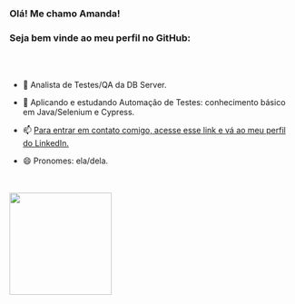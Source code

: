 ### Olá! Me chamo Amanda!
### Seja bem vinde ao meu perfil no GitHub:

<br>
<br>

<!--
**amandahammes/amandahammes** is a ✨ _special_ ✨ repository because its `README.md` (this file) appears on your GitHub profile.-->

- 🔭 Analista de Testes/QA da DB Server.

- 🌱 Aplicando e estudando Automação de Testes: conhecimento básico em Java/Selenium e Cypress.

- 📫 [Para entrar em contato comigo, acesse esse link e vá ao meu perfil do LinkedIn.](https://www.linkedin.com/in/amanda-hammes/)

- 😄 Pronomes: ela/dela.

<br>
<br>



<div>
<a href="https://github.com/amandahammes">
<img height="180em" src="https://github-readme-stats.vercel.app/api/top-langs/?username=amandahammes&layout=compact&langs_count=7&theme=dracula"/>
</div>
